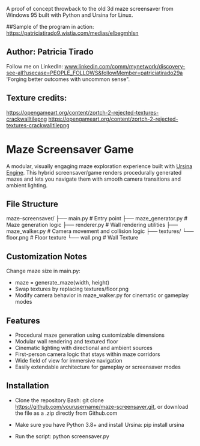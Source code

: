 A proof of concept throwback to the old 3d maze screensaver from Windows 95 built with Python and Ursina for Linux.

##Sample of the program in action:
https://patriciatirado9.wistia.com/medias/elbegmhlsn

## Author: Patricia Tirado 
Follow me on LinkedIn: 
www.linkedin.com/comm/mynetwork/discovery-see-all?usecase=PEOPLE_FOLLOWS&followMember=patriciatirado29a 
'Forging better outcomes with uncommon sense".

## Texture credits:
https://opengameart.org/content/zortch-2-rejected-textures-crackwalltilepng
https://opengameart.org/content/zortch-2-rejected-textures-crackwalltilepng

# Maze Screensaver Game
A modular, visually engaging maze exploration experience built with [Ursina Engine](https://www.ursinaengine.org/). 
This hybrid screensaver/game renders procedurally generated mazes and lets you navigate them with smooth camera transitions and ambient lighting.

## File Structure
maze-screensaver/
├── main.py               # Entry point
├── maze_generator.py     # Maze generation logic
├── renderer.py           # Wall rendering utilities
├── maze_walker.py        # Camera movement and collision logic
├── textures/
    └── floor.png         # Floor texture
    └── wall.png          # Wall Texture

## Customization Notes
Change maze size in main.py:
- maze = generate_maze(width, height)
- Swap textures by replacing textures/floor.png
- Modify camera behavior in maze_walker.py for cinematic or gameplay modes

## Features
- Procedural maze generation using customizable dimensions
- Modular wall rendering and textured floor
- Cinematic lighting with directional and ambient sources
- First-person camera logic that stays within maze corridors
- Wide field of view for immersive navigation
- Easily extendable architecture for gameplay or screensaver modes

## Installation
- Clone the repository
  Bash:
      git clone https://github.com/yourusername/maze-screensaver.git, or download the file as a .zip directly from Github.com
   
- Make sure you have Python 3.8+ and install Ursina:
      pip install ursina

- Run the script:
      python screensaver.py

